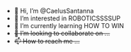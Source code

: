 - 👋 Hi, I’m @CaelusSantanna
- 👀 I’m interested in ROBOTICSSSSUP
- 🌱 I’m currently learning HOW TO WIN
- <del>💞️ I’m looking to collaborate on ...</del>
- <del>📫 How to reach me ...</del>

<!---
CaelusSantanna/CaelusSantanna is a ✨ special ✨ repository because its `README.md` (this file) appears on your GitHub profile.
You can click the Preview link to take a look at your changes.
--->
